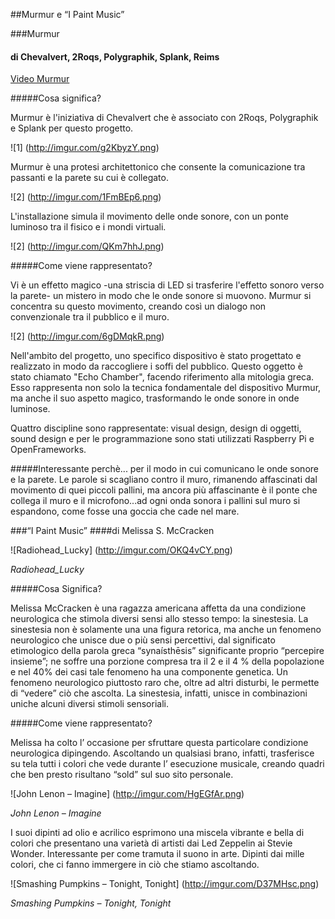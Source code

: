 ##Murmur e “I Paint Music”

###Murmur
#### di Chevalvert, 2Roqs, Polygraphik, Splank, Reims 

[Video Murmur](https://vimeo.com/67242728)

#####Cosa significa?

Murmur è l'iniziativa di Chevalvert che è associato con 2Roqs, Polygraphik e Splank per questo progetto.

![1] (http://imgur.com/g2KbyzY.png)

Murmur è una protesi architettonico che consente la comunicazione tra passanti e la parete su cui è collegato. 

![2] (http://imgur.com/1FmBEp6.png)

L'installazione simula il movimento delle onde sonore, con un ponte luminoso tra il fisico e i mondi virtuali. 

![2] (http://imgur.com/QKm7hhJ.png)

#####Come viene rappresentato?

Vi è un effetto magico -una striscia di LED si trasferire l'effetto sonoro verso la parete-  un mistero in modo 
che le onde sonore si muovono. Murmur si concentra su questo movimento, creando così un dialogo non convenzionale 
tra il pubblico e il muro.

![2] (http://imgur.com/6gDMqkR.png)

Nell'ambito del progetto, uno specifico dispositivo è stato progettato e realizzato in modo da raccogliere 
i soffi del pubblico. Questo oggetto è stato chiamato "Echo Chamber", facendo riferimento alla mitologia greca. 
Esso rappresenta non solo la tecnica fondamentale del dispositivo Murmur, ma anche il suo aspetto magico, 
trasformando le onde sonore in onde luminose.

Quattro discipline sono rappresentate: visual design, design di oggetti, sound design e per le programmazione 
sono stati utilizzati Raspberry Pi e OpenFrameworks. 

#####Interessante perchè...
per il modo in cui comunicano le onde sonore e la parete. Le parole si scagliano contro il muro, rimanendo affascinati dal movimento di quei piccoli pallini, ma ancora più affascinante è il ponte che collega il muro e il microfono...ad ogni onda sonora i pallini sul muro si espandono, come fosse una goccia che cade nel mare. 


###“I Paint Music”
####di Melissa S. McCracken

![Radiohead_Lucky] (http://imgur.com/OKQ4vCY.png)

*Radiohead_Lucky*

#####Cosa Significa?

Melissa McCracken è una ragazza americana affetta da una condizione neurologica che stimola diversi sensi allo stesso tempo: la sinestesia.
La sinestesia non è solamente una  una figura retorica, ma anche un fenomeno neurologico che unisce due o più sensi percettivi, dal significato etimologico della parola greca “synaísthēsis”  significante proprio “percepire insieme”; ne soffre una porzione compresa tra il 2 e il 4 % della popolazione e nel 40% dei casi tale fenomeno ha una componente genetica.
Un fenomeno neurologico piuttosto raro che, oltre ad altri disturbi, le permette di “vedere” ciò che ascolta. La sinestesia, infatti, unisce in combinazioni uniche alcuni diversi stimoli sensoriali.

#####Come viene rappresentato?

Melissa ha colto l’ occasione per sfruttare questa particolare condizione neurologica dipingendo. Ascoltando un qualsiasi brano, infatti, trasferisce su tela tutti i colori che vede durante l’ esecuzione musicale, creando quadri che ben presto risultano “sold” sul suo sito personale.

 ![John Lenon – Imagine] (http://imgur.com/HgEGfAr.png)

*John Lenon – Imagine*

I suoi dipinti ad olio e acrilico esprimono una miscela vibrante e bella di colori che presentano una varietà di artisti dai Led Zeppelin ai Stevie Wonder. Interessante per come tramuta il suono in arte. Dipinti dai mille colori, che ci fanno immergere in ciò che stiamo ascoltando.

![Smashing Pumpkins – Tonight, Tonight] (http://imgur.com/D37MHsc.png)

*Smashing Pumpkins – Tonight, Tonight*

